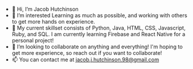 - 👋 Hi, I’m Jacob Hutchinson
- 👀 I’m interested Learning as much as possible, and working with others to get more hands on experience.
- 🌱 My current skillset consists of Python, Java, HTML, CSS, Javascript, Ruby, and SQL. I am currently learning Firebase and React Native for a personal project!
- 💞️ I’m looking to collaborate on anything and everything! I'm hoping to get more experience, so reach out if you want to collaborate!
- 📫 You can contact me at jacob.j.hutchinson.98@gmail.com

<!---
Jhutchinson98/Jhutchinson98 is a ✨ special ✨ repository because its `README.md` (this file) appears on your GitHub profile.
You can click the Preview link to take a look at your changes.
--->
